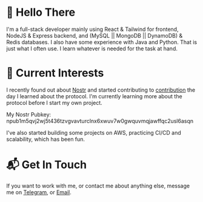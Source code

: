 # 👋 Hello There
I'm a full-stack developer mainly using React & Tailwind for frontend, NodeJS & Express backend, and (MySQL || MongoDB || DynamoDB) & Redis databases. I also have some experience with Java and Python. That is just what I often use. I learn whatever is needed for the task at hand.

# 🚀 Current Interests
I recently found out about [Nostr](https://nostr.com/) and started contributing to [contribution](https://github.com/verbiricha/habla.news) the day I learned about the protocol. I'm currently learning more about the protocol before I start my own project.

My Nostr Pubkey: npub1m5qvj2wj5t436tzvgvavturclnx6xwuv7w0gwquvmqjawffqc2usl6asqn

I've also started building some projects on AWS, practicing CI/CD and scalability, which has been fun.

# 📬 Get In Touch
If you want to work with me, or contact me about anything else, message me on [Telegram](https://t.me/reecehunt3r), or [Email](mailto:heecerunter+github@gmail.com).
